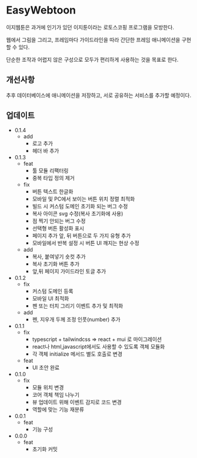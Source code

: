 # EasyWebtoon

이지웹툰은 과거에 인기가 있던 이지툰이라는 로토스코핑 프로그램을 모방한다.

웹에서 그림을 그리고, 프레임마다 가이드라인을 따라 간단한 프레임 애니메이션을 구현할 수 있다.

단순한 조작과 어렵지 않은 구성으로 모두가 편리하게 사용하는 것을 목표로 한다.

## 개선사항

추후 데이터베이스에 애니메이션을 저장하고, 서로 공유하는 서비스를 추가할 예정이다.

## 업데이트

- 0.1.4
  - add
    - 로고 추가
    - 헤더 바 추가
- 0.1.3
  - feat
    - 툴 모듈 리팩터링
    - 중복 타입 정의 제거
  - fix
    - 버튼 텍스트 한글화
    - 모바일 및 PC에서 보이는 버튼 위치 정렬 최적화
    - 빌드 시 커스텀 도메인 초기화 되는 버그 수정
    - 복사 아이콘 svg 수정(복사 초기화에 사용)
    - 점 찍기 안되는 버그 수정
    - 선택형 버튼 활성화 표시
    - 페이지 추가 앞, 뒤 버튼으로 두 가지 유형 추가
    - 모바일에서 반복 설정 시 버튼 UI 깨지는 현상 수정
  - add
    - 복사, 붙여넣기 숏컷 추가
    - 복사 초기화 버튼 추가
    - 앞,뒤 페이지 가이드라인 토글 추가
- 0.1.2
  - fix
    - 커스텀 도메인 등록
    - 모바일 UI 최적화
    - 펜 또는 터치 그리기 이벤트 추가 및 최적화
  - add
    - 펜, 지우개 두께 조정 인풋(number) 추가
- 0.1.1
  - fix
    - typescript + tailwindcss => react + mui 로 마이그레이션
    - react나 html,javascript에서도 사용할 수 있도록 객체 모듈화
    - 각 객체 initialize 메서드 별도 호출로 변경
  - feat
    - UI 초안 완료
- 0.1.0
  - fix
    - 모듈 위치 변경
    - 코어 객체 책임 나누기
    - 뷰 업데이트 위해 이벤트 감지로 코드 변경
    - 역할에 맞는 기능 재분류
- 0.0.1
  - feat
    - 기능 구성
- 0.0.0
  - feat
    - 초기화 커밋
